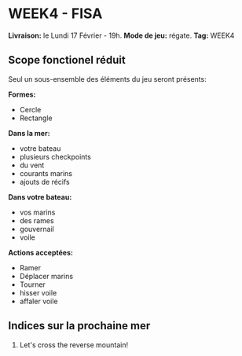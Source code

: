 # WEEK4 - FISA

**Livraison:** le Lundi 17 Février - 19h.
**Mode de jeu:** régate.
**Tag:** WEEK4

## Scope fonctionel réduit
Seul un sous-ensemble des éléments du jeu seront présents:

**Formes:**
 - Cercle
 - Rectangle

**Dans la mer:**
- votre bateau
- plusieurs checkpoints
- du vent
- courants marins
- ajouts de récifs

**Dans votre bateau:**
- vos marins
- des rames
- gouvernail
- voile

**Actions acceptées:**
- Ramer
- Déplacer marins
- Tourner
- hisser voile
- affaler voile

## Indices sur la prochaine mer

 1. Let's cross the reverse mountain!
